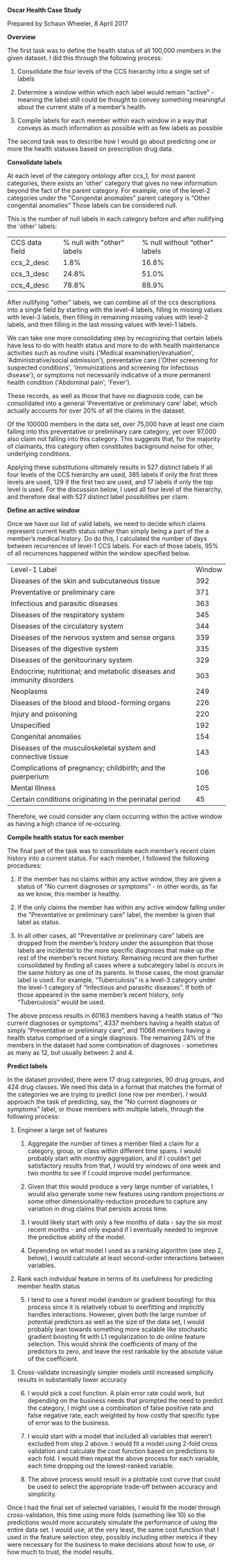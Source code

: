 **Oscar Health Case Study**

Prepared by Schaun Wheeler, 8 April 2017

**Overview**

The first task was to define the health status of all 100,000 members in the given dataset. I did this through the following process:

1. Consolidate the four levels of the CCS hierarchy into a single set of labels

2. Determine a window within which each label would remain "active" - meaning the label still could be thought to convey something meaningful about the current state of a member’s health.

3. Compile labels for each member within each window in a way that conveys as much information as possible with as few labels as possible

The second task was to describe how I would go about predicting one or more the health statuses based on prescription drug data. 

**Consolidate labels**

At each level of the category ontology after ccs_1, for most parent categories, there exists an 'other' category that gives no new information beyond the fact of the parent category. For example, one of the level-2 categories under the "Congenital anomalies" parent category is “Other congenital anomalies” Those labels can be considered null.

This is the number of null labels in each category before and after nullifying the 'other' labels:

<table>
  <tr>
    <td>CCS data field</td>
    <td>% null with "other" labels</td>
    <td>% null without “other” labels</td>
  </tr>
  <tr>
    <td>ccs_2_desc</td>
    <td>1.8%</td>
    <td>16.8%</td>
  </tr>
  <tr>
    <td>ccs_3_desc</td>
    <td>24.8%</td>
    <td>51.0%</td>
  </tr>
  <tr>
    <td>ccs_4_desc</td>
    <td>78.8%</td>
    <td>88.9%</td>
  </tr>
</table>


After nullifying "other" labels, we can combine all of the ccs descriptions into a single field by starting with the level-4 labels, filling in missing values with level-3 labels, then filling in remaining missing values with level-2 labels, and then filling in the last missing values with level-1 labels.

We can take one more consolidating step by recognizing that certain labels have less to do with health status and more to do with health maintenance activities such as routine visits ('Medical examination/evaluation', 'Administrative/social admission'), preventative care ('Other screening for suspected conditions', 'Immunizations and screening for infectious disease'), or symptoms not necessarily indicative of a more permanent health condition ('Abdominal pain', 'Fever').

These records, as well as those that have no diagnosis code, can be consolidated into a general 'Preventative or preliminary care' label, which actually accounts for over 20% of all the claims in the dataset.

Of the 100000 members in the data set, over 75,000 have at least one claim falling into this preventative or preliminary care category, yet over 97,000 also claim not falling into this category. This suggests that, for the majority of claimants, this category often constitutes background noise for other, underlying conditions.

Applying these substitutions ultimately results in 527 distinct labels if all four levels of the CCS hierarchy are used, 385 labels if only the first three levels are used, 129 if the first two are used, and 17 labels if only the top level is used. For the discussion below, I used all four level of the hierarchy, and therefore deal with 527 distinct label possibilities per claim.

**Define an active window**

Once we have our list of valid labels, we need to decide which claims represent current health status rather than simply being a part of the a member’s medical history. Do do this, I calculated the number of days between recurrences of level-1 CCS labels. For each of those labels, 95% of all recurrences happened within the window specified below.

<table>
  <tr>
    <td>Level-1 Label</td>
    <td>Window</td>
  </tr>
  <tr>
    <td>Diseases of the skin and subcutaneous tissue</td>
    <td>392</td>
  </tr>
  <tr>
    <td>Preventative or preliminary care</td>
    <td>371</td>
  </tr>
  <tr>
    <td>Infectious and parasitic diseases</td>
    <td>363</td>
  </tr>
  <tr>
    <td>Diseases of the respiratory system</td>
    <td>345</td>
  </tr>
  <tr>
    <td>Diseases of the circulatory system</td>
    <td>344</td>
  </tr>
  <tr>
    <td>Diseases of the nervous system and sense organs</td>
    <td>339</td>
  </tr>
  <tr>
    <td>Diseases of the digestive system</td>
    <td>335</td>
  </tr>
  <tr>
    <td>Diseases of the genitourinary system</td>
    <td>329</td>
  </tr>
  <tr>
    <td>Endocrine; nutritional; and metabolic diseases and immunity disorders</td>
    <td>303</td>
  </tr>
  <tr>
    <td>Neoplasms</td>
    <td>249</td>
  </tr>
  <tr>
    <td>Diseases of the blood and blood-forming organs</td>
    <td>226</td>
  </tr>
  <tr>
    <td>Injury and poisoning</td>
    <td>220</td>
  </tr>
  <tr>
    <td>Unspecified</td>
    <td>192</td>
  </tr>
  <tr>
    <td>Congenital anomalies</td>
    <td>154</td>
  </tr>
  <tr>
    <td>Diseases of the musculoskeletal system and connective tissue</td>
    <td>143</td>
  </tr>
  <tr>
    <td>Complications of pregnancy; childbirth; and the puerperium</td>
    <td>106</td>
  </tr>
  <tr>
    <td>Mental Illness</td>
    <td>105</td>
  </tr>
  <tr>
    <td>Certain conditions originating in the perinatal period</td>
    <td>45</td>
  </tr>
</table>


Therefore, we could consider any claim occurring within the active window as having a high chance of re-occuring. 

**Compile health status for each member**

The final part of the task was to consolidate each member’s recent claim history into a current status. For each member, I followed the following procedures:

1. If the member has no claims within any active window, they are given a status of "No current diagnoses or symptoms" - in other words, as far as we know, this member is healthy.

2. If the only claims the member has within any active window falling under the "Preventative or preliminary care" label, the member is given that label as  status.

3. In all other cases, all "Preventative or preliminary care" labels are dropped from the member’s history under the assumption that those labels are incidental to the more specific diagnoses that make up the rest of the member’s recent history. Remaining record are then further consolidated by finding all cases where a subcategory label is occurs in the same history as one of its parents. In those cases, the most granular label is used. For example, “Tuberculosis” is a level-3 category under the level-1 category of “Infectious and parasitic diseases”. If both of those appeared in the same member’s recent history, only “Tuberculosis” would be used.

The above process results in 60163 members having a health status of "No current diagnoses or symptoms", 4337 members having a health status of simply “Preventative or preliminary care”, and 11068 members having a health status comprised of a single diagnosis. The remaining 24% of the members in the dataset had some combination of diagnoses - sometimes as many as 12, but usually between 2 and 4.

**Predict labels**

In the dataset provided, there were 17 drug categories, 90 drug groups, and 424 drug classes. We need this data in a format that matches the format of the categories we are trying to predict (one row per member). I would approach the task of predicting, say, the "No current diagnoses or symptoms" label, or those members with multiple labels, through the following process:

1. Engineer a large set of features

    1. Aggregate the number of times a member filed a claim for a category, group, or class within different time spans. I would probably start with monthly aggregation, and if I couldn’t get satisfactory results from that, I would try windows of one week and two months to see if I could improve model performance.

    2. Given that this would produce a very large number of variables, I would also generate some new features using random projections or some other dimensionality-reduction procedure to capture any variation in drug claims that persists across time.

    3. I would likely start with only a few months of data - say the six most recent months - and only expand if I eventually needed to improve the predictive ability of the model.

    4. Depending on what model I used as a ranking algorithm (see step 2, below), I would calculate at least second-order interactions between variables.

2. Rank each individual feature in terms of its usefulness for predicting member health status

    5. I tend to use a forest model (random or gradient boosting) for this process since it is relatively robust to overfitting and implicitly handles interactions. However, given both the large number of potential predictors as well as the size of the data set, I would probably lean towards something more scalable like stochastic gradient boosting fit with L1 regularization to do online feature selection. This would shrink the coefficients of many of the predictors to zero, and leave the rest rankable by the absolute value of the coefficient.

3. Cross-validate increasingly simpler models until increased simplicity results in substantially lower accuracy

    6. I would pick a cost function. A plain error rate could work, but depending on the business needs that prompted the need to predict the category, I might use a combination of false positive rate and false negative rate, each weighted by how costly that specific type of error was to the business.

    7. I would start with a model that included all variables that weren’t excluded from step 2 above. I would fit a model using 2-fold cross validation and calculate the cost function based on predictions to each fold. I would then repeat the above process for each variable, each time dropping out the lowest-ranked variable.

    8. The above process would result in a plottable cost curve that could be used to select the appropriate trade-off between accuracy and simplicity.

Once I had the final set of selected variables, I would fit the model through cross-validation, this time using more folds (something like 10) so the predictions would more accurately simulate the performance of using the entire data set. I would use, at the very least, the same cost function that I used in the feature selection step, possibly including other metrics if they were necessary for the business to make decisions about how to use, or how much to trust, the model results.

